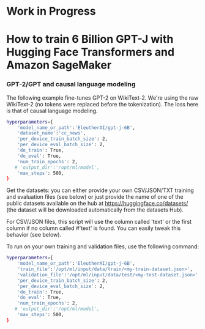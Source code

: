 # Work in Progress

# How to train 6 Billion GPT-J with Hugging Face Transformers and Amazon SageMaker

### GPT-2/GPT and causal language modeling
The following example fine-tunes GPT-2 on WikiText-2. We're using the raw WikiText-2 (no tokens were replaced before the tokenization). The loss here is that of causal language modeling.

```bash
hyperparameters={
    'model_name_or_path':'EleutherAI/gpt-j-6B',
    'dataset_name':'cc_news',
    'per_device_train_batch_size': 2,
    'per_device_eval_batch_size': 2,
    'do_train': True,
    'do_eval': True,
    'num_train_epochs': 2,
   # 'output_dir':'/opt/ml/model',
    'max_steps': 500,
}
```

Get the datasets: you can either provide your own CSV/JSON/TXT training and evaluation files (see below)
or just provide the name of one of the public datasets available on the hub at https://huggingface.co/datasets/
(the dataset will be downloaded automatically from the datasets Hub).

For CSV/JSON files, this script will use the column called 'text' or the first column if no column called
#'text' is found. You can easily tweak this behavior (see below).

To run on your own training and validation files, use the following command:

```bash
hyperparameters={
    'model_name_or_path':'EleutherAI/gpt-j-6B',
    'train_file':'/opt/ml/input/data/train/<my-train-dataset.json>',
    'validation_file':'/opt/ml/input/data/test/<my-test-dataset.json>',
    'per_device_train_batch_size': 2,
    'per_device_eval_batch_size': 2,
    'do_train': True,
    'do_eval': True,
    'num_train_epochs': 2,
   # 'output_dir':'/opt/ml/model',
    'max_steps': 500,
}
